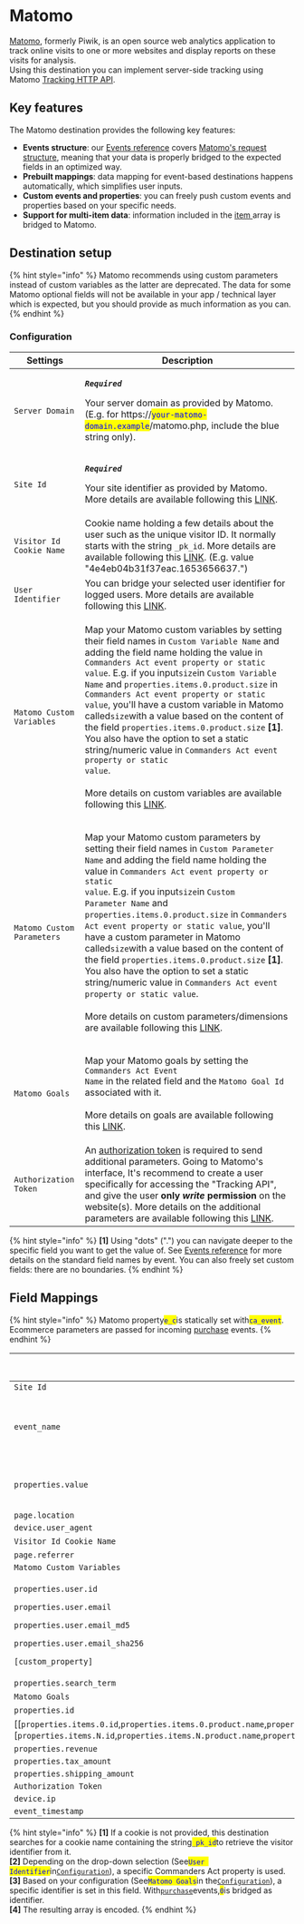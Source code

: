 # Matomo

[Matomo](https://matomo.org/), formerly Piwik, is an open source web analytics application to track online visits to one or more websites and display reports on these visits for analysis.\
Using this destination you can implement server-side tracking using Matomo [Tracking HTTP API](https://developer.matomo.org/api-reference/tracking-api).

## Key features

The Matomo destination provides the following key features:

* **Events structure**: our [Events reference](https://community.commandersact.com/platform-x/developers/tracking/events-reference) covers [Matomo's request structure](https://developer.matomo.org/api-reference/tracking-api), meaning that your data is properly bridged to the expected fields in an optimized way.
* **Prebuilt mappings**: data mapping for event-based destinations happens automatically, which simplifies user inputs.
* **Custom events and properties**: you can freely push custom events and properties based on your specific needs.
* **Support for multi-item data**: information included in the [item ](https://community.commandersact.com/platform-x/developers/tracking/events-reference#item)array is bridged to Matomo.

## Destination setup

{% hint style="info" %}
Matomo recommends using custom parameters instead of custom variables as the latter are deprecated. The data for some Matomo optional fields will not be available in your app / technical layer which is expected, but you should provide as much information as you can.
{% endhint %}

### Configuration

| Settings                   | Description                                                                                                                                                                                                                                                                                                                                                                                                                                                                                                                                                                                                                                                                                                                                                                                                                                                                                                      |
| -------------------------- | ---------------------------------------------------------------------------------------------------------------------------------------------------------------------------------------------------------------------------------------------------------------------------------------------------------------------------------------------------------------------------------------------------------------------------------------------------------------------------------------------------------------------------------------------------------------------------------------------------------------------------------------------------------------------------------------------------------------------------------------------------------------------------------------------------------------------------------------------------------------------------------------------------------------- |
| `Server Domain`            | <p><em><strong><code>Required</code></strong></em></p><p>Your server domain as provided by Matomo. (E.g. for https://<mark style="color:blue;"><code>your-matomo-domain.example</code></mark>/matomo.php, include the blue string only).</p>                                                                                                                                                                                                                                                                                                                                                                                                                                                                                                                                                                                                                                                                     |
| `Site Id`                  | <p><em><strong><code>Required</code></strong></em></p><p>Your site identifier as provided by Matomo. More details are available following this <a href="https://matomo.org/faq/general/faq_19212/">LINK</a>.</p>                                                                                                                                                                                                                                                                                                                                                                                                                                                                                                                                                                                                                                                                                                 |
| `Visitor Id Cookie Name`   | Cookie name holding a few details about the user such as the unique visitor ID. It normally starts with the string `_pk_id`. More details are available following this [LINK](https://matomo.org/faq/general/faq\_146/). (E.g. value "4e4eb04b31f37eac.1653656637.")                                                                                                                                                                                                                                                                                                                                                                                                                                                                                                                                                                                                                                             |
| `User Identifier`          | You can bridge your selected user identifier for logged users. More details are available following this [LINK](https://matomo.org/guide/reports/user-ids/).                                                                                                                                                                                                                                                                                                                                                                                                                                                                                                                                                                                                                                                                                                                                                     |
| `Matomo Custom Variables`  | <p>Map your Matomo custom variables by setting their field names in <code>Custom Variable Name</code> and adding the field name holding the value <strong></strong> in <code>Commanders Act event property or static value</code>. E.g. if you input<code>size</code>in <code>Custom Variable Name</code> and <code>properties.items.0.product.size</code> in <code>Commanders Act event property or static value</code>, you'll have a custom variable in Matomo called<code>size</code>with a value based on the content of the field <code>properties.items.0.product.size</code> <strong>[1]</strong>. You also have the option to set a static string/numeric value in <code>Commanders Act event property or static value</code>.<br><br>More details on custom variables are available following this <a href="https://matomo.org/faq/how-to/guide-to-using-custom-variables-deprecated/">LINK</a>.</p>   |
| `Matomo Custom Parameters` | <p>Map your Matomo custom parameters by setting their field names in <code>Custom Parameter Name</code> and adding the field name holding the value <strong></strong> in <code>Commanders Act event property or static value</code>. E.g. if you input<code>size</code>in <code>Custom Parameter Name</code> and <code>properties.items.0.product.size</code> in <code>Commanders Act event property or static value</code>, you'll have a custom parameter in Matomo called<code>size</code>with a value based on the content of the field <code>properties.items.0.product.size</code> <strong>[1]</strong>. You also have the option to set a static string/numeric value in <code>Commanders Act event property or static value</code>.<br><br>More details on custom parameters/dimensions are available following this <a href="https://matomo.org/guide/reporting-tools/custom-dimensions/">LINK</a>.</p> |
| `Matomo Goals`             | <p>Map your Matomo goals by setting the <code>Commanders Act Event Name</code> in the related field and the <code>Matomo Goal Id</code> associated with it.<br><br>More details on goals are available following this <a href="https://matomo.org/guide/reports/goals-and-conversions/">LINK</a>.</p>                                                                                                                                                                                                                                                                                                                                                                                                                                                                                                                                                                                                            |
| `Authorization Token`      | An [authorization token](https://matomo.org/faq/general/faq\_114/) is required to send additional parameters. Going to Matomo's interface, It's recommend to create a user specifically for accessing the "Tracking API", and give the user **only **_**write**_** permission** on the website(s). More details on the additional parameters are available following this [LINK](https://developer.matomo.org/api-reference/tracking-api#other-parameters-require-authentication-via-token\_auth).                                                                                                                                                                                                                                                                                                                                                                                                               |



{% hint style="info" %}
**\[1]** Using "dots" (".") you can navigate deeper to the specific field you want to get the value of. See [Events reference](https://community.commandersact.com/platform-x/developers/tracking/events-reference) for more details on the standard field names by event. You can also freely set custom fields: there are no boundaries.
{% endhint %}

## Field Mappings

{% hint style="info" %}
Matomo property<mark style="color:blue;">`e_c`</mark>is statically set with<mark style="color:blue;">`ca_event`</mark>.\
Ecommerce parameters are passed for incoming [purchase](https://community.commandersact.com/platform-x/developers/tracking/events-reference#purchase) events.&#x20;
{% endhint %}

| Commanders Act Properties                                                                                                                                                                                                                                                                                                                            | Matomo Properties                                                             |
| ---------------------------------------------------------------------------------------------------------------------------------------------------------------------------------------------------------------------------------------------------------------------------------------------------------------------------------------------------- | ----------------------------------------------------------------------------- |
| `Site Id`                                                                                                                                                                                                                                                                                                                                            | `idsite`                                                                      |
| `event_name`                                                                                                                                                                                                                                                                                                                                         | <p><code>action_name</code></p><p><code>e_a</code></p><p><code>e_n</code></p> |
| `properties.value`                                                                                                                                                                                                                                                                                                                                   | <p><code>e_v</code></p><p><code>revenue</code></p>                            |
| `page.location`                                                                                                                                                                                                                                                                                                                                      | `url`                                                                         |
| `device.user_agent`                                                                                                                                                                                                                                                                                                                                  | `ua`                                                                          |
| `Visitor Id Cookie Name`                                                                                                                                                                                                                                                                                                                             | `_id` **\[1]**                                                                |
| `page.referrer`                                                                                                                                                                                                                                                                                                                                      | `urlref`                                                                      |
| `Matomo Custom Variables`                                                                                                                                                                                                                                                                                                                            | `_cvars`                                                                      |
| <p><code>properties.user.id</code></p><p><code>properties.user.email</code></p><p><code>properties.user.email_md5</code></p><p><code>properties.user.email_sha256</code></p><p><code>[custom_property]</code></p>                                                                                                                                    | `uid` **\[2]**                                                                |
| `properties.search_term`                                                                                                                                                                                                                                                                                                                             | `search`                                                                      |
| `Matomo Goals`                                                                                                                                                                                                                                                                                                                                       | `idgoal` **\[3]**                                                             |
| `properties.id`                                                                                                                                                                                                                                                                                                                                      | `ec_id`                                                                       |
| \[\[`properties.items.0.id`,`properties.items.0.product.name`,`properties.items.0.product.category_1`,`properties.items.0.product.price`,`properties.items.0.quantity`],`...`,\[`properties.items.N.id`,`properties.items.N.product.name`,`properties.items.N.product.category_1`,`properties.items.N.product.price`,`properties.items.N.quantity`]] | `ec_items` **\[4]**                                                           |
| `properties.revenue`                                                                                                                                                                                                                                                                                                                                 | `ec_st`                                                                       |
| `properties.tax_amount`                                                                                                                                                                                                                                                                                                                              | `ec_tx`                                                                       |
| `properties.shipping_amount`                                                                                                                                                                                                                                                                                                                         | `ec_sh`                                                                       |
| `Authorization Token`                                                                                                                                                                                                                                                                                                                                | `token_auth`                                                                  |
| `device.ip`                                                                                                                                                                                                                                                                                                                                          | `cip`                                                                         |
| `event_timestamp`                                                                                                                                                                                                                                                                                                                                    | `cdt`                                                                         |

{% hint style="info" %}
**\[1]** If a cookie is not provided, this destination searches for a cookie name containing the string<mark style="color:blue;">`_pk_id`</mark>to retrieve the visitor identifier from it.\
**\[2]** Depending on the drop-down selection (See<mark style="color:blue;">`User Identifier`</mark>in[`Configuration`](matomo.md#configuration)), a specific Commanders Act property is used.\
**\[3]** Based on your configuration (See<mark style="color:blue;">`Matomo Goals`</mark>in the[`Configuration`](matomo.md#configuration)), a specific identifier is set in this field. With[`purchase`](https://community.commandersact.com/platform-x/developers/tracking/events-reference#purchase)events,<mark style="color:blue;">`0`</mark>is bridged as identifier. \
**\[4]** The resulting array is encoded.&#x20;
{% endhint %}
